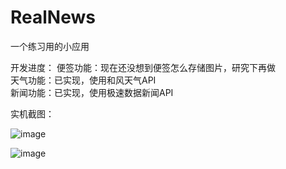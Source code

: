 # RealNews
一个练习用的小应用  

开发进度：
          便签功能：现在还没想到便签怎么存储图片，研究下再做  
          天气功能：已实现，使用和风天气API  
          新闻功能：已实现，使用极速数据新闻API  
          
实机截图：  

![image](https://github.com/Sour-m4ngo/RealNews/tree/master/app/screenShot/Screenshot_20200923-110316.jpg)  

![image](https://github.com/Sour-m4ngo/RealNews/tree/master/app/screenShot/Screenshot_20200923-110319.jpg)
